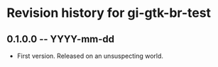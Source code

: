 # Revision history for gi-gtk-br-test

## 0.1.0.0 -- YYYY-mm-dd

* First version. Released on an unsuspecting world.
